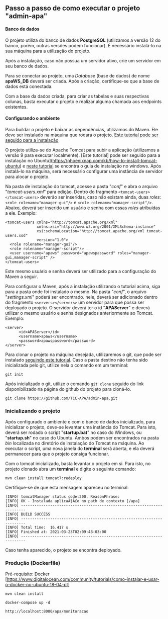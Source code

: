 ## Passo a passo de como executar o projeto "admin-apa"

#### Banco de dados

O projeto utiliza do banco de dados **PostgreSQL** (utilizamos a versão 12 do banco, porém, outras versões podem funcionar). É necessário instalá-lo na sua máquina para a utilização do projeto.

Após a instalação, caso não possua um servidor ativo, crie um servidor em seu banco de dados.

Para se conectar ao projeto, uma *Database* (base de dados) de nome **apaWS_DB** deverá ser criada. Após a criação, certifique-se que a base de dados está conectada.

Com a base da dados criada, para criar as tabelas e suas respectivas colunas, basta executar o projeto e realizar alguma chamada aos endpoints existentes.

#### Configurando o ambiente

Para buildar o projeto e baixar as dependências, utilizamos do Maven. Ele deve ser instalado na máquina que rodará o projeto. [Este tutorial pode ser seguido para a instalação](https://maven.apache.org/install.html)

O projeto utiliza-se do Apache Tomcat para subir a aplicação (utilizamos a versão 9 para executar localmente). [Este tutorial] pode ser seguido para a instalação no Ubuntu](https://phoenixnap.com/kb/how-to-install-tomcat-ubuntu) e [neste tutorial](https://www.liquidweb.com/kb/installing-tomcat-9-on-windows/) se encontra o guia de instalação no windows. Após instalá-lo na máquina, será necessário configurar uma instância de servidor para alocar o projeto. 

Na pasta de instalação do tomcat, acesse a pasta "*conf*" e abra o arquivo "*tomcat-users.xml*" para edição. Dentro do fragmento `<tomcat-users></tomcat-users>` deverão ser inseridas, caso não existam ainda, duas *roles*: 
`<role rolename="manager-gui"/>` e  `<role rolename="manager-script"/>`. Abaixo, deverá ser inserido um usuário e senha com essas *roles* atribuídas a ele. Exemplo:

```
<tomcat-users xmlns="http://tomcat.apache.org/xml"
              xmlns:xsi="http://www.w3.org/2001/XMLSchema-instance"
              xsi:schemaLocation="http://tomcat.apache.org/xml tomcat-users.xsd"
              version="1.0">
  <role rolename="manager-gui"/>
  <role rolename="manager-script"/>
  <user username="apaws" password="apawspassword" roles="manager-gui,manager-script" />
</tomcat-users>
```
Este mesmo usuário e senha deverá ser utilizado para a configuração do Maven a seguir.

Para configurar o Maven, após a instalação utilizando o tutorial acima, siga para a pasta onde foi instalado o mesmo. Na pasta "*conf*", o arquivo "*settings.xml*" poderá ser encontrado. nele, deverá ser adicionado dentro do fragmento `<servers></servers>` um servidor para que possa ser deployado o projeto. O servidor deverá ter o id "**APAServer**" e deverá utilizar o mesmo usuário e senha designados anteriormente ao Tomcat. Exemplo: 
```
<server>
      <id>APAServer</id>
      <username>apaws</username>
      <password>apawspassword</password>
</server>
```

Para clonar o projeto na máquina desejada, utilizaremos o git, que pode ser instalado [seguindo este tutorial](https://git-scm.com/book/pt-br/v2/Come%C3%A7ando-Instalando-o-Git). Caso a pasta destino não tenha sido inicializada pelo git, utilize nela o comando em um terminal:

`git init`

Após inicializado o git, utilize o comando `git clone` seguido do link disponibilizado na página do github do projeto para cloná-lo.

`git clone https://github.com/TCC-APA/admin-apa.git`

### Inicializando o projeto

Após configurado o ambiente e com o banco de dados inicializado, para inicializar o projeto, deve-se levantar uma instância do Tomcat. Para isto, deverá ser rodado o script "**startup.bat**" no caso do Windows, ou "**startup.sh**" no caso do Ubuntu. Ambos podem ser encontrados na pasta *bin* localizada no diretório de instalação do Tomcat na máquina. Ao executar o script, uma nova janela do **terminal** será aberta, e ela deverá permanecer para que o projeto consiga funcionar. 

Com o tomcat inicializado, basta levantar o projeto em si. Para isto, no projeto clonado abra um **terminal** e digite o seguinte comando:

`mvn clean install tomcat7:redeploy`

Certifique-se de que esta mensagem apareceu no terminal: 

```
[INFO] tomcatManager status code:200, ReasonPhrase:
[INFO] OK - Instalada aplicaÃ§Ã£o no path de contexto [/apa]
[INFO] ------------------------------------------------------------------------
[INFO] BUILD SUCCESS
[INFO] ------------------------------------------------------------------------
[INFO] Total time:  16.417 s
[INFO] Finished at: 2021-03-23T02:09:48-03:00
[INFO] ------------------------------------------------------------------------
```

Caso tenha aparecido, o projeto se encontra deployado.

### Produção (Dockerfile)

Pré-requisito: Docker [https://www.digitalocean.com/community/tutorials/como-instalar-e-usar-o-docker-no-ubuntu-18-04-pt]

`mvn clean install`

`docker-compose up -d`

`http://localhost:8080/apa/monitoracao`